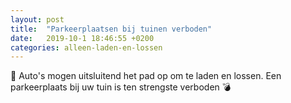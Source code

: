 ```yaml
---
layout: post
title:  "Parkeerplaatsen bij tuinen verboden"
date:   2019-10-1 18:46:55 +0200
categories: alleen-laden-en-lossen
---
```


:car: Auto's mogen uitsluitend het pad op om te laden en lossen.
Een parkeerplaats bij uw tuin is ten strengste verboden :bomb:
